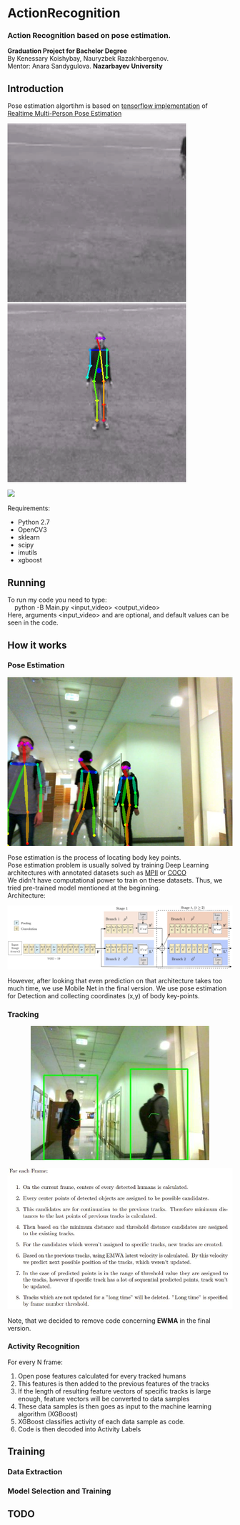 # ActionRecognition
### Action Recognition based on pose estimation.  
**Graduation Project for Bachelor Degree**</br> 
By Kenessary Koishybay, Nauryzbek Razakhbergenov.</br>
Mentor: Anara Sandygulova. **Nazarbayev University**


## Introduction
Pose estimation algortihm is based on [tensorflow implementation](https://github.com/ildoonet/tf-pose-estimation) of
[Realtime Multi-Person Pose Estimation](https://github.com/ZheC/Realtime_Multi-Person_Pose_Estimation)   

<p align="left">
<img src="https://github.com/I3orn2FLY/Git_add-ons/blob/master/ActivityRecognition/asd1.gif", width="400">
<img src="https://github.com/I3orn2FLY/Git_add-ons/blob/master/ActivityRecognition/asd2.gif", width="400">
</p>
<p align="left">
<img src="https://github.com/I3orn2FLY/Git_add-ons/blob/master/ActivityRecognition/demo.gif", width="400">
</p>


Requirements:
- Python 2.7  
- OpenCV3  
- sklearn  
- scipy  
- imutils  
- xgboost    
	
	
## Running
To run my code you need to type:  
&nbsp;&nbsp;&nbsp;&nbsp;python -B Main.py &lt;input_video&gt; &lt;output_video&gt;  
Here, arguments <input_video> and <output video> are optional, 
and default values can be seen in the code.
  
## How it works  


### Pose Estimation
<p align="center">
<img src="https://github.com/I3orn2FLY/Git_add-ons/blob/master/ActivityRecognition/pose.png">
</p>

Pose estimation is the process of locating body key points.<br/>
Pose estimation problem is usually solved by training Deep Learning architectures with annotated datasets such as 
<a href="http://human-pose.mpi-inf.mpg.de">MPII</a> or <a href="http://cocodataset.org/">COCO</a> 
<br/>
We didn't have computational power to train on these datasets. Thus, we tried pre-trained model mentioned at the beginning.
<br/>
Architecture:
<p align="center">
<img src="https://github.com/I3orn2FLY/Git_add-ons/blob/master/ActivityRecognition/arch.jpg">
</p>
However, after looking that even prediction on that architecture takes too much time, we use Mobile Net
in the final version.
We use pose estimation for Detection and collecting coordinates (x,y) of body key-points. 

### Tracking
<p align="center">
<img src="https://github.com/I3orn2FLY/Git_add-ons/blob/master/ActivityRecognition/track.jpg">
</p>
<p align="center">
<img src="https://github.com/I3orn2FLY/Git_add-ons/blob/master/ActivityRecognition/track_alg.jpg">
</p>
Note, that we decided to remove code concerning <b>EWMA</b> in the final version.

### Activity Recognition
For every N frame:
1. Open pose features calculated for every tracked humans
2. This features is then added to the previous features of the tracks
3. If the length of resulting feature vectors of specific tracks is large enough, feature vectors will be converted to data samples
4. These data samples is then goes as input to the machine learning algorithm (XGBoost)
5. XGBoost classifies activity of each data sample as code.
6. Code is then decoded into Activity Labels

## Training


### Data Extraction



### Model Selection and Training


## TODO


